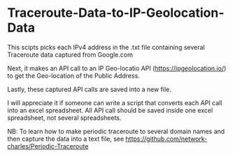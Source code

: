 # Traceroute-Data-to-IP-Geolocation-Data

This scipts picks each IPv4 address in the .txt file containing several Traceroute data captured from Google.com

Next, it makes an API call to an IP Geo-locatio API (https://ipgeolocation.io/) to get the Geo-location of the Public Address.

Lastly, these captured API calls are saved into a new file.

I will appreciate it if someone can write a script that converts each API call into an excel spreadsheet. All API call should be saved inside one excel spreadsheet, not several spreadsheets.


NB: To learn how to make periodic traceroute to several domain names and then capture the data into a text file, see https://github.com/network-charles/Periodic-Traceroute
